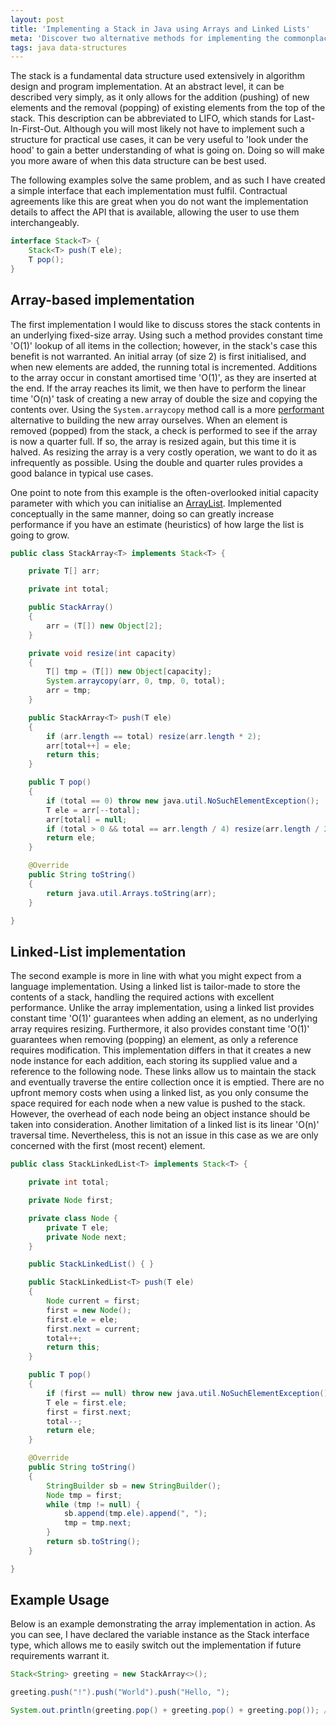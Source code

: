 ```yaml
---
layout: post
title: 'Implementing a Stack in Java using Arrays and Linked Lists'
meta: 'Discover two alternative methods for implementing the commonplace stack data structure in Java using arrays and linked lists to achieve efficient data manipulation.'
tags: java data-structures
---
```


The stack is a fundamental data structure used extensively in algorithm design and program implementation.
At an abstract level, it can be described very simply, as it only allows for the addition (pushing) of new elements and the removal (popping) of existing elements from the top of the stack.
This description can be abbreviated to LIFO, which stands for Last-In-First-Out.
Although you will most likely not have to implement such a structure for practical use cases, it can be very useful to 'look under the hood' to gain a better understanding of what is going on.
Doing so will make you more aware of when this data structure can be best used.

<!--more-->

The following examples solve the same problem, and as such I have created a simple interface that each implementation must fulfil.
Contractual agreements like this are great when you do not want the implementation details to affect the API that is available, allowing the user to use them interchangeably.

```java
interface Stack<T> {
    Stack<T> push(T ele);
    T pop();
}
```

## Array-based implementation

The first implementation I would like to discuss stores the stack contents in an underlying fixed-size array.
Using such a method provides constant time 'O(1)' lookup of all items in the collection; however, in the stack's case this benefit is not warranted.
An initial array (of size 2) is first initialised, and when new elements are added, the running total is incremented.
Additions to the array occur in constant amortised time 'O(1)', as they are inserted at the end.
If the array reaches its limit, we then have to perform the linear time 'O(n)' task of creating a new array of double the size and copying the contents over.
Using the `System.arraycopy` method call is a more [performant](http://stackoverflow.com/questions/8526907/is-javas-system-arraycopy-efficient-for-small-arrays) alternative to building the new array ourselves.
When an element is removed (popped) from the stack, a check is performed to see if the array is now a quarter full.
If so, the array is resized again, but this time it is halved.
As resizing the array is a very costly operation, we want to do it as infrequently as possible.
Using the double and quarter rules provides a good balance in typical use cases.

One point to note from this example is the often-overlooked initial capacity parameter with which you can initialise an [ArrayList](http://docs.oracle.com/javase/7/docs/api/java/util/ArrayList.html).
Implemented conceptually in the same manner, doing so can greatly increase performance if you have an estimate (heuristics) of how large the list is going to grow.

```java
public class StackArray<T> implements Stack<T> {

    private T[] arr;

    private int total;

    public StackArray()
    {
        arr = (T[]) new Object[2];
    }

    private void resize(int capacity)
    {
        T[] tmp = (T[]) new Object[capacity];
        System.arraycopy(arr, 0, tmp, 0, total);
        arr = tmp;
    }

    public StackArray<T> push(T ele)
    {
        if (arr.length == total) resize(arr.length * 2);
        arr[total++] = ele;
        return this;
    }

    public T pop()
    {
        if (total == 0) throw new java.util.NoSuchElementException();
        T ele = arr[--total];
        arr[total] = null;
        if (total > 0 && total == arr.length / 4) resize(arr.length / 2);
        return ele;
    }

    @Override
    public String toString()
    {
        return java.util.Arrays.toString(arr);
    }

}
```

## Linked-List implementation

The second example is more in line with what you might expect from a language implementation.
Using a linked list is tailor-made to store the contents of a stack, handling the required actions with excellent performance.
Unlike the array implementation, using a linked list provides constant time 'O(1)' guarantees when adding an element, as no underlying array requires resizing.
Furthermore, it also provides constant time 'O(1)' guarantees when removing (popping) an element, as only a reference requires modification.
This implementation differs in that it creates a new node instance for each addition, each storing its supplied value and a reference to the following node.
These links allow us to maintain the stack and eventually traverse the entire collection once it is emptied.
There are no upfront memory costs when using a linked list, as you only consume the space required for each node when a new value is pushed to the stack.
However, the overhead of each node being an object instance should be taken into consideration.
Another limitation of a linked list is its linear 'O(n)' traversal time.
Nevertheless, this is not an issue in this case as we are only concerned with the first (most recent) element.

```java
public class StackLinkedList<T> implements Stack<T> {

    private int total;

    private Node first;

    private class Node {
        private T ele;
        private Node next;
    }

    public StackLinkedList() { }

    public StackLinkedList<T> push(T ele)
    {
        Node current = first;
        first = new Node();
        first.ele = ele;
        first.next = current;
        total++;
        return this;
    }

    public T pop()
    {
        if (first == null) throw new java.util.NoSuchElementException();
        T ele = first.ele;
        first = first.next;
        total--;
        return ele;
    }

    @Override
    public String toString()
    {
        StringBuilder sb = new StringBuilder();
        Node tmp = first;
        while (tmp != null) {
            sb.append(tmp.ele).append(", ");
            tmp = tmp.next;
        }
        return sb.toString();
    }

}
```

## Example Usage

Below is an example demonstrating the array implementation in action.
As you can see, I have declared the variable instance as the Stack interface type, which allows me to easily switch out the implementation if future requirements warrant it.

```java
Stack<String> greeting = new StackArray<>();

greeting.push("!").push("World").push("Hello, ");

System.out.println(greeting.pop() + greeting.pop() + greeting.pop()); // Hello, World!
```
